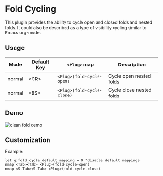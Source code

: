 Fold Cycling
============
This plugin provides the ability to cycle open and closed folds and nested
folds. It could also be described as a  type of visibility cycling similar to
Emacs org-mode.

Usage
-----
| Mode   | Default Key | `<Plug>` map               | Description              |
| ------ | ----------- | -------------------------- | ------------------------ |
| normal | \<CR>       | `<Plug>(fold-cycle-open)`  | Cycle open nested folds  |
| normal | \<BS>       | `<Plug>(fold-cycle-close)` | Cycle close nested folds |

Demo
----
![clean fold demo](https://cloud.githubusercontent.com/assets/2142684/7664231/d57b6300-fb32-11e4-9b34-e73ac9099e77.gif)

Customization
-------------
Example:
```vim
let g:fold_cycle_default_mapping = 0 "disable default mappings
nmap <Tab><Tab> <Plug>(fold-cycle-open)
nmap <S-Tab><S-Tab> <Plug>(fold-cycle-close)
```
